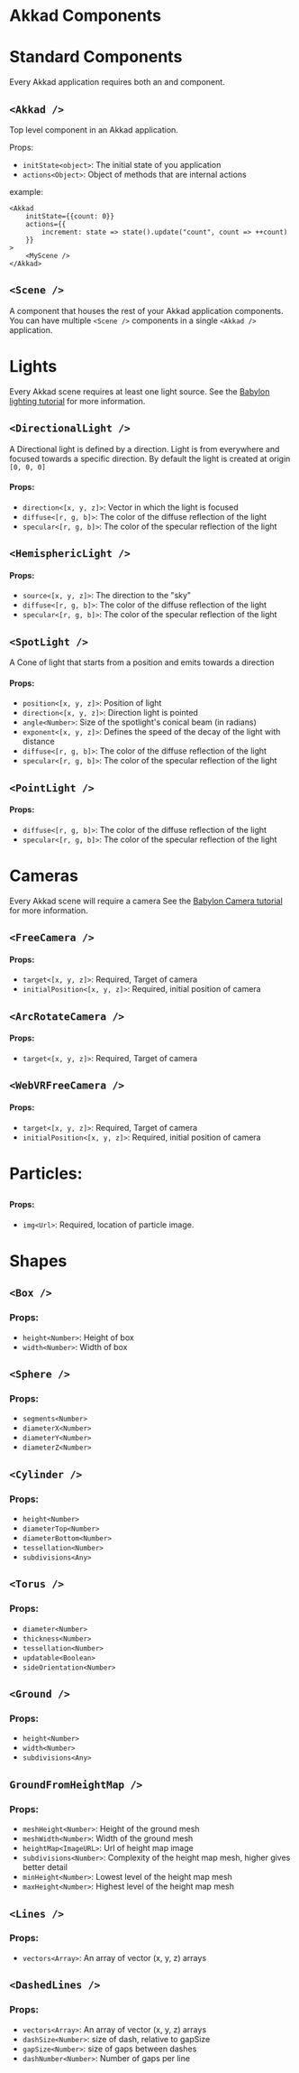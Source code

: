 Akkad Components
====================

# Standard Components

Every Akkad application requires both an <Akkad /> and <Scene /> component.

## `<Akkad />`

Top level component in an Akkad application.

Props:
- `initState<object>`: The initial state of you application
- `actions<Object>`: Object of methods that are internal actions

example:
```
<Akkad
	initState={{count: 0}}
	actions={{
		increment: state => state().update("count", count => ++count)
	}}
>
	<MyScene />
</Akkad>
```

## `<Scene />`

A component that houses the rest of your Akkad application components. You can have multiple `<Scene />` components in a single `<Akkad />` application.

# Lights

Every Akkad scene requires at least one light source. See the [Babylon lighting tutorial](http://doc.babylonjs.com/tutorials/06._Lights) for more information.

## `<DirectionalLight />`
A Directional light is defined by a direction. Light is from everywhere and focused towards a specific direction. By default the light is created at origin `[0, 0, 0]`

#### Props:
- `direction<[x, y, z]>`: Vector in which the light is focused
- `diffuse<[r, g, b]>`: The color of the diffuse reflection of the light
- `specular<[r, g, b]>`: The color of the specular reflection of the light

## `<HemisphericLight />`

#### Props:
- `source<[x, y, z]>`: The direction to the "sky"
- `diffuse<[r, g, b]>`: The color of the diffuse reflection of the light
- `specular<[r, g, b]>`: The color of the specular reflection of the light

## `<SpotLight />`
A Cone of light that starts from a position and emits towards a direction

#### Props:
- `position<[x, y, z]>`: Position of light
- `direction<[x, y, z]>`: Direction light is pointed
- `angle<Number>`: Size of the spotlight's conical beam (in radians)
- `exponent<[x, y, z]>`: Defines the speed of the decay of the light with distance
- `diffuse<[r, g, b]>`: The color of the diffuse reflection of the light
- `specular<[r, g, b]>`: The color of the specular reflection of the light

## `<PointLight />`

#### Props:
- `diffuse<[r, g, b]>`: The color of the diffuse reflection of the light
- `specular<[r, g, b]>`: The color of the specular reflection of the light

# Cameras

Every Akkad scene will require a camera See the [Babylon Camera tutorial](http://doc.babylonjs.com/tutorials/05._Cameras) for more information.

## `<FreeCamera />`

#### Props:
- `target<[x, y, z]>`: Required, Target of camera
- `initialPosition<[x, y, z]>`: Required, initial position of camera

## `<ArcRotateCamera />`

#### Props:
- `target<[x, y, z]>`: Required, Target of camera

## `<WebVRFreeCamera />`

#### Props:
- `target<[x, y, z]>`: Required, Target of camera
- `initialPosition<[x, y, z]>`: Required, initial position of camera


# Particles:

## <Particles />

#### Props:
- `img<Url>`: Required, location of particle image.

# Shapes

## `<Box />`

### Props:
- `height<Number>`: Height of box
- `width<Number>`: Width of box

## `<Sphere />`

### Props:
- `segments<Number>`
- `diameterX<Number>`
- `diameterY<Number>`
- `diameterZ<Number>`

## `<Cylinder />`

### Props:
- `height<Number>`
- `diameterTop<Number>`
- `diameterBottom<Number>`
- `tessellation<Number>`
- `subdivisions<Any>`

## `<Torus />`

### Props:
- `diameter<Number>`
- `thickness<Number>`
- `tessellation<Number>`
- `updatable<Boolean>`
- `sideOrientation<Number>`

## `<Ground />`

### Props:
- `height<Number>`
- `width<Number>`
- `subdivisions<Any>`

## `GroundFromHeightMap />`

### Props:
- `meshHeight<Number>`: Height of the ground mesh
- `meshWidth<Number>`: Width of the ground mesh
- `heightMap<ImageURL>`: Url of height map image
- `subdivisions<Number>`: Complexity of the height map mesh, higher gives better detail
- `minHeight<Number>`: Lowest level of the height map mesh
- `maxHeight<Number>`: Highest level of the height map mesh

## `<Lines />`

### Props:
- `vectors<Array>`: An array of vector (x, y, z) arrays

## `<DashedLines />`

### Props:
- `vectors<Array>`: An array of vector (x, y, z) arrays
- `dashSize<Number>`: size of dash, relative to gapSize
- `gapSize<Number>`: size of gaps between dashes
- `dashNumber<Number>`: Number of gaps per line
